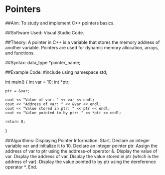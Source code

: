 # Pointers
##Aim:
To study and implement C++ pointers basics.

##Software Used:
Visual Studio Code.

##Theory:
A pointer in C++ is a variable that stores the memory address of another variable. Pointers are used for dynamic memory allocation, arrays, and functions.

##Syntax:
data_type *pointer_name;

##Example Code:
#include<iostream>
using namespace std;

int main()
{
    int var = 10;
    int *ptr;

    ptr = &var;

    cout << "Value of var: " << var << endl;
    cout << "Address of var: " << &var << endl;
    cout << "Value stored in ptr: " << ptr << endl;
    cout << "Value pointed to by ptr: " << *ptr << endl;

    return 0;
}

##Algorithms:
Displaying Pointer Information:
Start.
Declare an integer variable var and initialize it to 10.
Declare an integer pointer ptr.
Assign the address of var to ptr using the address-of operator &.
Display the value of var.
Display the address of var.
Display the value stored in ptr (which is the address of var).
Display the value pointed to by ptr using the dereference operator *.
End.
